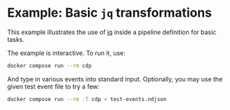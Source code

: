 # Example: Basic `jq` transformations

This example illustrates the use of
[jq](https://stedolan.github.io/jq/) inside a pipeline definition for
basic tasks.

The example is interactive. To run it, use:

```bash
docker compose run --rm cdp
```

And type in various events into standard input. Optionally, you may
use the given test event file to try a few:

```bash
docker compose run --rm -T cdp < test-events.ndjson
```
